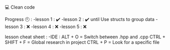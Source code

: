 💻 Clean code

Progress 🕙 :
  -lesson 1 : ✔️
  -lesson 2 : ✔️ until Use structs to group data
  -lesson 3 : ❌
  -lesson 4 : ❌
  -lesson 5 : ❌

lesson cheat sheet :
  -IDE :  ALT + O = Switch between .hpp and .cpp
          CTRL + SHIFT + F = Global research in project
          CTRL + P = Look for a specific file
          
  

          
